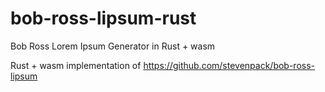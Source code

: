 # bob-ross-lipsum-rust
Bob Ross Lorem Ipsum Generator in Rust + wasm

Rust + wasm implementation of https://github.com/stevenpack/bob-ross-lipsum
